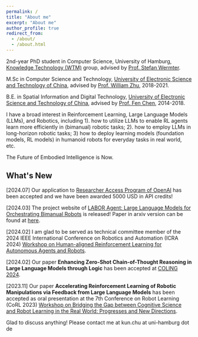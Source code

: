 ```yaml
---
permalink: /
title: "About me"
excerpt: "About me"
author_profile: true
redirect_from: 
  - /about/
  - /about.html
---
```

2nd-year PhD student in Computer Science, University of Hamburg, [Knowledge Technology (WTM)](https://www.inf.uni-hamburg.de/en/inst/ab/wtm.html) group, advised by [Prof. Stefan Wermter](https://www.inf.uni-hamburg.de/en/inst/ab/wtm/people/wermter.html).

M.Sc in Computer Science and Technology, [University of Electronic Science and Technology of China](https://en.uestc.edu.cn/), advised by [Prof. William Zhu](https://scholar.google.com/citations?hl=zh-CN&user=GIwXoWAAAAAJ), 2018-2021.

B.E. in Spatial Information and Digital Technology, [University of Electronic Science and Technology of China](https://en.uestc.edu.cn/), advised by [Prof. Fen Chen](https://scholar.google.com/citations?hl=zh-CN&user=U0VZ1IkAAAAJ), 2014-2018.

I have a broad interest in Reinforcement Learning, Large Language Models (LLMs), and Robotics, including 1). how to utilize LLMs to enable RL agents learn more efficiently in (bimanual) robotic tasks; 2). how to employ LLMs in long-horizon robotic tasks; 3) how to deploy learning models (foundation models, RL models) in humanoid robots for everyday tasks in real world, etc.

The Future of Embodied Intelligence is Now.

## What's New

[2024.07] Our application to [Researcher Access Program of OpenAI](https://openai.com/form/researcher-access-program/) has been accepted and we have been awarded 5000 USD in API credits!

[2024.03] The project website of [LABOR Agent: Large Language Models for Orchestrating Bimanual Robots](https://labor-agent.github.io/) is released! Paper in arxiv version can be found at [here](https://arxiv.org/abs/2404.02018).

[2024.02] I am glad to be served as technical committee member of the 2024 IEEE International Conference on
Robotics and Automation (ICRA 2024) [Workshop on Human-aligned Reinforcement Learning for Autonomous Agents and Robots](https://harlworkshop.github.io/index.html).

[2024.02] Our paper **Enhancing Zero-Shot Chain-of-Thought Reasoning in Large Language Models through Logic** has been accepted at [COLING 2024](https://lrec-coling-2024.org/).

[2023.11] Our paper **Accelerating Reinforcement Learning of Robotic Manipulations via Feedback from Large Language Models** has been accepted as oral presentation at the 7th Conference on Robot Learning (CoRL 2023) [Workshop on Bridging the Gap between Cognitive Science and Robot Learning in the Real World: Progresses and New Directions](https://yantianzha.github.io/crl.github.io/).

Glad to discuss anything! Please contact me at kun.chu at uni-hamburg dot de